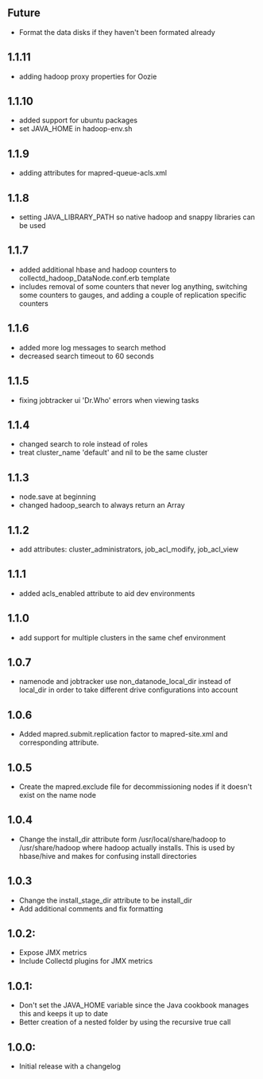 ## Future
* Format the data disks if they haven't been formated already

## 1.1.11
* adding hadoop proxy properties for Oozie

## 1.1.10
* added support for ubuntu packages
* set JAVA_HOME in hadoop-env.sh

## 1.1.9
* adding attributes for mapred-queue-acls.xml

## 1.1.8
* setting JAVA_LIBRARY_PATH so native hadoop and snappy libraries can be used

## 1.1.7
* added additional hbase and hadoop counters to collectd_hadoop_DataNode.conf.erb template
* includes removal of some counters that never log anything, switching some counters to gauges, and adding a couple of replication specific counters

## 1.1.6
* added more log messages to search method
* decreased search timeout to 60 seconds

## 1.1.5
* fixing jobtracker ui 'Dr.Who' errors when viewing tasks

## 1.1.4
* changed search to role instead of roles
* treat cluster_name 'default' and nil to be the same cluster

## 1.1.3
* node.save at beginning
* changed hadoop_search to always return an Array

## 1.1.2
* add attributes: cluster_administrators, job_acl_modify, job_acl_view

## 1.1.1
* added acls_enabled attribute to aid dev environments

## 1.1.0
* add support for multiple clusters in the same chef environment

## 1.0.7
* namenode and jobtracker use non_datanode_local_dir instead of local_dir in order to take different drive configurations into account

## 1.0.6
* Added mapred.submit.replication factor to mapred-site.xml and corresponding attribute.

## 1.0.5
* Create the mapred.exclude file for decommissioning nodes if it doesn't exist on the name node

## 1.0.4
* Change the install_dir attribute form /usr/local/share/hadoop to /usr/share/hadoop where hadoop actually installs.  This is used by hbase/hive and makes for confusing install directories

## 1.0.3
* Change the install_stage_dir attribute to be install_dir
* Add additional comments and fix formatting

## 1.0.2:
* Expose JMX metrics
* Include Collectd plugins for JMX metrics

## 1.0.1:
* Don't set the JAVA_HOME variable since the Java cookbook manages this and keeps it up to date
* Better creation of a nested folder by using the recursive true call

## 1.0.0:
* Initial release with a changelog
